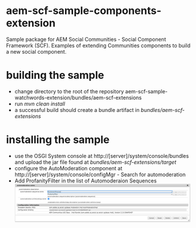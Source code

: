 aem-scf-sample-components-extension
===================================

Sample package for AEM Social Communities - Social Component Framework (SCF).  Examples of extending Communities components to build a new social component.

building the sample
===================

* change directory to the root of the repository aem-scf-sample-watchwords-extension/bundles/aem-scf-extensions
* run *mvn clean install*
* a successful build should create a bundle artifact in *bundles/aem-scf-extensions* 

installing the sample
=====================

* use the OSGI System console at http://[server]/system/console/bundles and upload the jar file found at *bundles/aem-scf-extensions/target*
* configure the AutoModeration component at http://[server]/system/console/configMgr - Search for automoderation
* Add ProfanityFilter in the list of Automoderaion Sequences
![Screenshot](screenshot.png)

 



